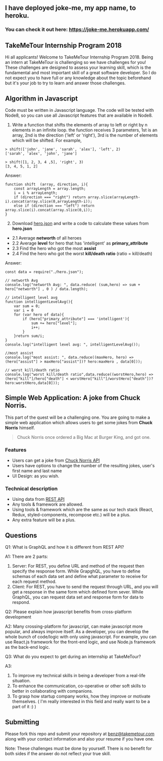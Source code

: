 ## I have deployed joke-me, my app name, to heroku. 
### You can check it out here: https://joke-me.herokuapp.com/

## TakeMeTour Internship Program 2018
Hi all applicants! Welcome to TakeMeTour Internship Program 2018. Being an intern at TakeMeTour is challenging so we have challenges for you! These challenges are designed to assess your learning skill, which is the fundamental and most important skill of a great software developer. So I do not expect you to have full or any knowledge about the topic beforehand but it's your job to try to learn and answer those challenges.

## Algorithm in Javascript
Code must be written in Javascript language. The code will be tested with Node8, so you can use all Javascript features that are available in Node8.

1. Write a function that shifts the elements of array to left or right by n elements in an infinite loop. the function receives 3 parameters, 1st is an array, 2nd is the direction ('left' or 'right'), 3rd is the number of elements which will be shifted. For example,
```
> shift(['john', 'jane', 'sarah', 'alex'], 'left', 2)
['sarah', 'alex', 'john', 'jane']

> shift([1, 2, 3, 4 ,5], 'right', 3)
[3, 4, 5, 1, 2]
```
Answer:
```
function shift  (array, direction, i){
    const arrayLength = array.length;
    i = i % arrayLength; 
    if (direction === "right") return array.slice(arrayLength-i).concat(array.slice(0,arrayLength-i));
    else if (direction === "left") return array.slice(i).concat(array.slice(0,i));
}
```
2. Download [hero.json](https://github.com/takemetour/job-quest-intern-2018/blob/master/hero.json) and write a code to calculate these values from **hero.json**
- 2.1 Average **networth** of all heroes
- 2.2 Average **level** for hero that has 'intelligent' as **primary_attribute**
- 2.3 Find the hero who got the most **assist**
- 2.4 Find the hero who got the worst **kill/death ratio** (ratio = kill/death)

Answer:
```
const data = require("./hero.json");

// networth Avg
console.log("networth Avg: ", data.reduce( (sum,hero) => sum + hero["networth"] , 0 ) / data.length);

// intelligent level avg
function intelligentLevelAvg(){
    var sum = 0;
    var i = 0
    for (var hero of data){
        if (hero["primary_attribute"] === 'intelligent'){
            sum += hero["level"];
            i++;
        }
    }return sum/i;
}
console.log("intelligent level avg: ", intelligentLevelAvg());

//most assist
console.log("most assist: ", data.reduce((maxHero, hero) => (hero["assist"] > maxHero["assist"])? hero:maxHero , data[0]));

// worst kill/death ratio
console.log("worst kill/death ratio",data.reduce((worstHero,hero) => (hero["kill"]/hero["death"] < worstHero["kill"]/worstHero["death"])? hero:worstHero,data[0]));
```

## Simple Web Application: A joke from Chuck Norris.

This part of the quest will be a challenging one. You are going to make a simple web application which allows users to get some jokes from **Chuck Norris** himself.

> Chuck Norris once ordered a Big Mac at Burger King, and got one.

### Features
- Users can get a joke from [Chuck Norris API](http://www.icndb.com/api/)
- Users have options to change the number of the resulting jokes, user's first name and last name
- UI Design: as you wish.

### Technical description
- Using data from [REST API](http://www.icndb.com/api/)
- Any tools & framework are allowed.
- Using tools & framework which are the same as our tech stack (React, Redux, styled-components, recompose etc.) will be a plus.
- Any extra feature will be a plus.

## Questions
Q1: What is GraphQL and how it is different from REST API?

A1: 
There are 2 parts:
   1. Server: For REST, you define URL and method of the request then specify the response form. While GrapghQL, you have to define schemas of each data set and define what parameter to receive for each request method.
   2. Client: For REST, you have to send the request through URL, and you will get a response in the same form which defined form sever. While GraphQL, you can request data set and response form for data to respond.    

Q2: Please explain how javascript benefits from cross-platform development

A2: 
  Many crossing-platform for javascript, can make javascript more popular, and always improve itself. As a developer, you can develop the whole bunch of code/logic with only using javascript. For example, you can use React.js framework for the front-end logic, and use Node.js framework as the back-end logic.

Q3: What do you expect to get during an internship at TakeMeTour?
 
A3: <insert your answer here>
  1. To improve my technical skills in being a developer from a real-life situation.
  2. To enhance the communication, co-operative or other soft skills to better in collaborating with companions.
  3. To grasp how startup company works, how they improve or motivate themselves. (  I'm really interested in this field and really want to be a part of it :) )
  
## Submitting

Please fork this repo and submit your repository at benz@takemetour.com along with your contact information and also your resume if you have one.

Note: These challenges must be done by yourself. There is no benefit for both sides if the answer do not reflect your true skill.
